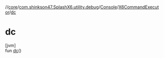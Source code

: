//[core](../../../../index.md)/[com.shinkson47.SplashX6.utility.debug](../../index.md)/[Console](../index.md)/[X6CommandExecutor](index.md)/[dc](dc.md)

# dc

[jvm]\
fun [dc](dc.md)()
